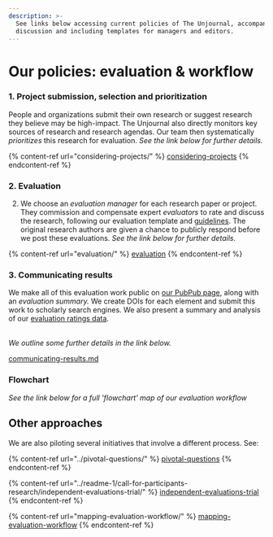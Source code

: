```yaml
---
description: >-
  See links below accessing current policies of The Unjournal, accompanied by
  discussion and including templates for managers and editors.
---
```


# Our policies: evaluation & workflow

### 1. Project submission, selection and prioritization

People and organizations submit their own research or suggest research they believe may be high-impact. The Unjournal also directly monitors key sources of research and research agendas. Our team then systematically _prioritizes_ this research for evaluation.  _See the link below for further details._

{% content-ref url="considering-projects/" %}
[considering-projects](considering-projects/)
{% endcontent-ref %}



### 2.  Evaluation&#x20;

2. We choose an _evaluation manager_ for each research paper or project. They commission and compensate expert _evaluators_ to rate and discuss the research, following our evaluation template and [guidelines](evaluation/guidelines-for-evaluators/). The original research authors are given a chance to publicly respond before we post  these evaluations. _See the link below for further details._

{% content-ref url="evaluation/" %}
[evaluation](evaluation/)
{% endcontent-ref %}



### 3. Communicating results

We make all of this evaluation work public on [our PubPub page](https://unjournal.pubpub.org/), along with an _evaluation summary._ We create DOIs for each element and submit this work to scholarly search engines. We also present a summary and analysis of our [evaluation ratings data](https://unjournal.shinyapps.io/DataExplorer/).&#x20;

\
_We outline some further details in the link below._

[communicating-results.md](communicating-results.md "mention")&#x20;



### Flowchart

_See the link below for a full 'flowchart' map of our evaluation workflow_



## Other approaches

We are also piloting several initiatives that involve a different process. See:

{% content-ref url="../pivotal-questions/" %}
[pivotal-questions](../pivotal-questions/)
{% endcontent-ref %}

{% content-ref url="../readme-1/call-for-participants-research/independent-evaluations-trial/" %}
[independent-evaluations-trial](../readme-1/call-for-participants-research/independent-evaluations-trial/)
{% endcontent-ref %}





{% content-ref url="mapping-evaluation-workflow/" %}
[mapping-evaluation-workflow](mapping-evaluation-workflow/)
{% endcontent-ref %}
